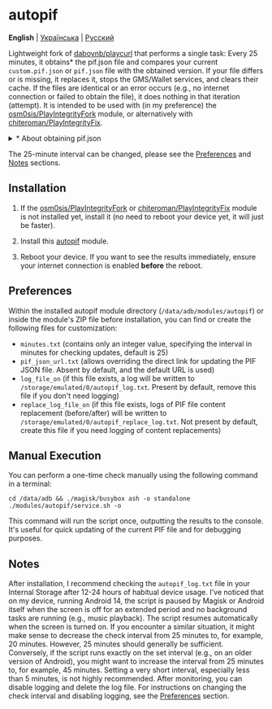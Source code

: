 # autopif

**English** | [Українська](./README_UK.md) | [Русский](./README_RU.md)

Lightweight fork of [daboynb/playcurl](https://github.com/daboynb/PlayIntegrityNEXT/tree/main/playcurl) that performs a single task: Every 25 minutes, it obtains* the pif.json file and compares your current `custom.pif.json` or `pif.json` file with the obtained version. If your file differs or is missing, it replaces it, stops the GMS/Wallet services, and clears their cache. If the files are identical or an error occurs (e.g., no internet connection or failed to obtain the file), it does nothing in that iteration (attempt). It is intended to be used with (in my preference) the [osm0sis/PlayIntegrityFork](https://github.com/osm0sis/PlayIntegrityFork) module, or alternatively with [chiteroman/PlayIntegrityFix](https://github.com/chiteroman/PlayIntegrityFix).

<details>
<summary>* About obtaining pif.json</summary>

There are two variants of this module:

**Fetch variant**:  
Downloads the file from [pifsync/pif.json](https://github.com/vladrevers/pifsync/blob/main/pif.json).
- **Plus**: Uses less network data and is lighter.
- **Minus**: New pif.json might be available with a slight delay (approximately 10± minutes).

**Selfgen variant**:  
Generates the file on the device by downloading and extracting information from the latest [XiaomiEUModule.apk](https://sourceforge.net/projects/xiaomi-eu-multilang-miui-roms/files/xiaomi.eu/Xiaomi.eu-app/) from xiaomi.eu.
- **Plus**: Always has the latest pif.json available.
- **Minus**: Uses slightly more network data and requires the aapt binary library, increasing the installed module size by 1.4MB.
- **Feature**: Caches the last pif.json and apk link, so downloading and extracting information from the apk only occurs when necessary (upon update).
</details>

The 25-minute interval can be changed, please see the [Preferences](#preferences) and [Notes](#notes) sections.

## Installation

1. If the [osm0sis/PlayIntegrityFork](https://github.com/osm0sis/PlayIntegrityFork/releases/latest) or [chiteroman/PlayIntegrityFix](https://github.com/chiteroman/PlayIntegrityFix/releases/latest) module is not installed yet, install it (no need to reboot your device yet, it will just be faster).

2. Install this [autopif](https://github.com/vladrevers/autopif/releases/latest) module.

3. Reboot your device. If you want to see the results immediately, ensure your internet connection is enabled **before** the reboot.

## Preferences

Within the installed autopif module directory (`/data/adb/modules/autopif`) or inside the module's ZIP file before installation, you can find or create the following files for customization:

- `minutes.txt` (contains only an integer value, specifying the interval in minutes for checking updates, default is 25)
- `pif_json_url.txt` (allows overriding the direct link for updating the PIF JSON file. Absent by default, and the default URL is used)
- `log_file_on` (if this file exists, a log will be written to `/storage/emulated/0/autopif_log.txt`. Present by default, remove this file if you don't need logging)
- `replace_log_file_on` (if this file exists, logs of PIF file content replacement (before/after) will be written to `/storage/emulated/0/autopif_replace_log.txt`. Not present by default, create this file if you need logging of content replacements)

## Manual Execution

You can perform a one-time check manually using the following command in a terminal:

```shell
cd /data/adb && ./magisk/busybox ash -o standalone ./modules/autopif/service.sh -o
```

This command will run the script once, outputting the results to the console. It's useful for quick updating of the current PIF file and for debugging purposes.

## Notes

After installation, I recommend checking the `autopif_log.txt` file in your Internal Storage after 12-24 hours of habitual device usage. I've noticed that on my device, running Android 14, the script is paused by Magisk or Android itself when the screen is off for an extended period and no background tasks are running (e.g., music playback). The script resumes automatically when the screen is turned on. If you encounter a similar situation, it might make sense to decrease the check interval from 25 minutes to, for example, 20 minutes. However, 25 minutes should generally be sufficient. Conversely, if the script runs exactly on the set interval (e.g., on an older version of Android), you might want to increase the interval from 25 minutes to, for example, 45 minutes. Setting a very short interval, especially less than 5 minutes, is not highly recommended. After monitoring, you can disable logging and delete the log file. For instructions on changing the check interval and disabling logging, see the [Preferences](#preferences) section.